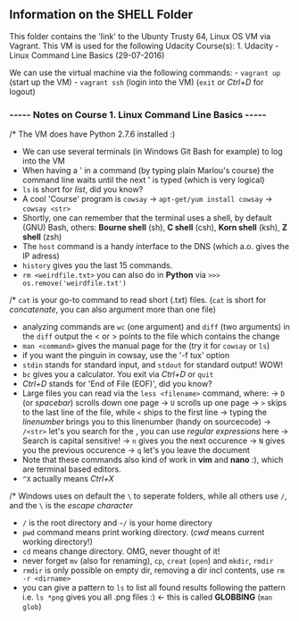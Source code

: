 ## Information on the SHELL Folder ##

This folder contains the 'link' to the Ubunty Trusty 64, Linux OS VM via Vagrant.
This VM is used for the following Udacity Course(s):
	1. Udacity - Linux Command Line Basics (29-07-2016)

We can use the virtual machine via the following commands:
	- `vagrant up` (start up the VM)
	- `vagrant ssh` (login into the VM) (`exit` or _Ctrl+D_ for logout)


### ----- Notes on Course 1. Linux Command Line Basics ----- ###

/* 	The VM does have Python 2.7.6 installed :)
*	We can use several terminals (in Windows Git Bash for example) to log into the VM
* 	When having a ' in a command (by typing plain Marlou's course) 
	the command line waits until the next ' is typed (which is very logical)
*	`ls` is short for _list_, did you know?
*	A cool 'Course' program is `cowsay` 
		-> `apt-get/yum install cowsay`
		-> `cowsay <str>`
*	Shortly, one can remember that the terminal uses a shell, by default (GNU) Bash, 
	others: **Bourne shell** (sh), **C shell** (csh), **Korn shell** (ksh), **Z shell** (zsh)
*	The `host` command is a handy interface to the DNS (which a.o. gives the IP adress)
*	`history` gives you the last 15 commands.
* 	`rm <weirdfile.txt>` you can also do in **Python** via `>>> os.remove('weirdfile.txt')`

/*	`cat` is your go-to command to read short (.txt) files.
	(`cat` is short for _concatenate_, you can also argument more than one file)
*	analyzing commands are `wc` (one argument) and `diff` (two arguments)
	in the `diff` output the < or > points to the file which contains the change
*	`man <command>` gives the manual page for the <command> (try it for `cowsay` or `ls`)
*	if you want the pinguin in cowsay, use the '-f tux' option
*	`stdin` stands for standard input, and `stdout` for standard output! WOW!
*	`bc` gives you a calculator. You exit via _Ctrl+D_ or `quit`
*	_Ctrl+D_ stands for 'End of File (EOF)', did you know?
*	Large files you can read via the `less <filename>` command, where:
		-> `D` (or _spacebar_) scrolls down one page
		-> `U` scrolls up one page
		-> `>` skips to the last line of the file, while `<` ships to the first line
		-> typing the _linenumber_ brings you to this linenumber (handy on sourcecode)
		-> `/<str>` let's you search for the <str>, you can use _regular expressions_ here
			-> Search is capital sensitive!
			-> `n` gives you the next occurence
			-> `N` gives you the previous occurence
		-> `q` let's you leave the document
*	Note that these commands also kind of work in **vim** and **nano** :), 
	which are terminal based editors.
*	`^X` actually means _Ctrl+X_

/*	Windows uses on default the `\` to seperate folders, while all others use `/`, 
	and the `\` is the _escape character_
*	`/` is the root directory and `~/` is your home directory
*	`pwd` command means print working directory. (_cwd_ means current working directory!)
*	`cd` means change directory. OMG, never thought of it!
*	never forget `mv` (also for renaming), `cp`, `creat` (`open`) and `mkdir`, `rmdir` 
*	`rmdir` is only possible on empty dir, removing a dir incl contents, use `rm -r <dirname>`
*	you can give a pattern to `ls` to list all found results following the pattern
	i.e. `ls *png` gives you all .png files :) <- this is called **GLOBBING** (`man glob`)